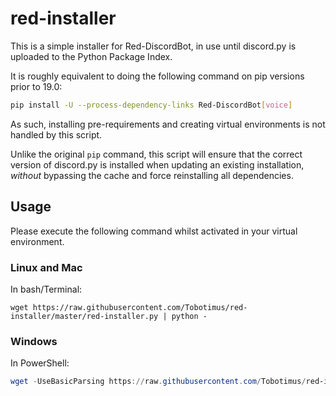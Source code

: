 # red-installer

This is a simple installer for Red-DiscordBot, in use until discord.py is uploaded to
the Python Package Index.

It is roughly equivalent to doing the following command on pip versions prior to 19.0:
```bash
pip install -U --process-dependency-links Red-DiscordBot[voice]
```

As such, installing pre-requirements and creating virtual environments is not handled by
this script.

Unlike the original `pip` command, this script will ensure that the correct version of
discord.py is installed when updating an existing installation, *without* bypassing the
cache and force reinstalling all dependencies.

## Usage
Please execute the following command whilst activated in your virtual environment.

### Linux and Mac
In bash/Terminal:
```
wget https://raw.githubusercontent.com/Tobotimus/red-installer/master/red-installer.py | python -
```

### Windows
In PowerShell:
```powershell
wget -UseBasicParsing https://raw.githubusercontent.com/Tobotimus/red-installer/master/red-installer.py | python -
```


